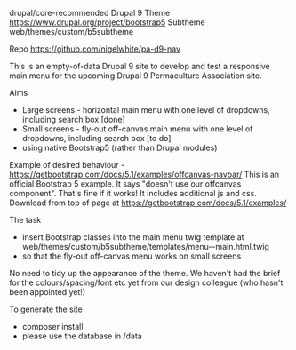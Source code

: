 drupal/core-recommended
Drupal 9
Theme https://www.drupal.org/project/bootstrap5
Subtheme web/themes/custom/b5subtheme

Repo https://github.com/nigelwhite/pa-d9-nav

This is an empty-of-data Drupal 9 site to develop and test a responsive main menu for the upcoming Drupal 9 Permaculture Association site.

Aims

- Large screens - horizontal main menu with one level of dropdowns, including search box [done]
- Small screens - fly-out off-canvas main menu with one level of dropdowns, including search box [to do]
- using native Bootstrap5 (rather than Drupal modules)

Example of desired behaviour - https://getbootstrap.com/docs/5.1/examples/offcanvas-navbar/
This is an official Bootstrap 5 example. It says "doesn't use our offcanvas component". That's fine if it works!
It includes additional js and css. Download from top of page at https://getbootstrap.com/docs/5.1/examples/

The task

- insert Bootstrap classes into the main menu twig template at web/themes/custom/b5subtheme/templates/menu--main.html.twig
- so that the fly-out off-canvas menu works on small screens

No need to tidy up the appearance of the theme. We haven't had the brief for the colours/spacing/font etc yet from our design colleague (who hasn't been appointed yet!)

To generate the site

- composer install
- please use the database in /data
